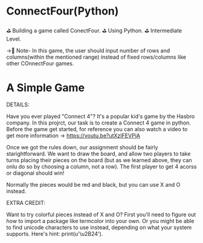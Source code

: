 # ConnectFour(Python)
⛳️ Building a game called ConectFour.
⛳️ Using Python.
⛳️ Intermediate Level.

->📌 Note- In this game, the user should input number of rows and columns(within the mentioned range) instead of fixed rows/columns like other COnnectFour games.

# A Simple Game

DETAILS:

Have you ever played "Connect 4"? It's a popular kid's game by the Hasbro company. In this projrct,
our task is to create a Connect 4 game in python. Before the game get started, for reference you can also watch a video to get more information ->  https://youtu.be?utXzIFEVPjA

Once we got the rules down, our assignment should be fairly starightforward. We want to draw the board, and allow two players to take turns placing their pieces on the board (but as we learned above, they can onlu do so by choosing a column, not a row). The first player to get 4 acorss or diagonal should win!

Normally the pieces would be red and black, but you can use X and O instead.

EXTRA CREDIT:

Want to try colorful pieces instead of X and O? First you'll need to figure out how to import a package like termcolor into your own. Or you might be able to find unicode characters to use instead, depending on what your system supports. Here's hint: print(u'\u2B24').
